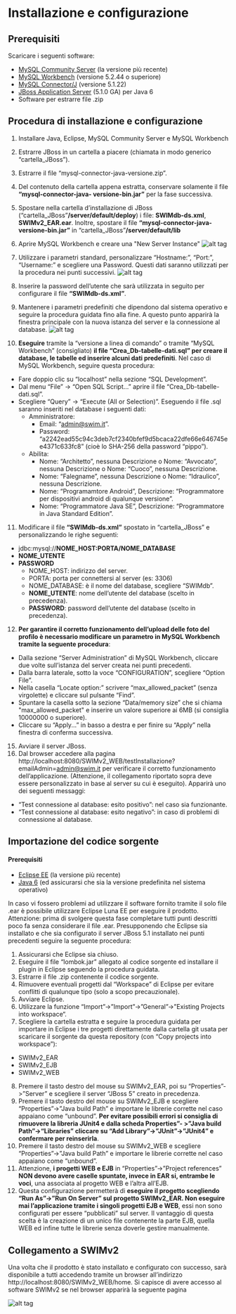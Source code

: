 # Installazione e configurazione

## Prerequisiti
Scaricare i seguenti software:

- [MySQL Community Server]( http://www.mysql.com/downloads/mysql/) (la versione più recente)
- [MySQL Workbench](http://www.mysql.com/downloads/workbench/) (versione 5.2.44 o superiore) 
- [MySQL Connector/J](http://www.mysql.com/downloads/connector/j/) (versione 5.1.22) 
- [JBoss Application Server](http://sourceforge.net/projects/jboss/files/JBoss/JBoss-5.1.0.GA) (5.1.0 GA) per Java 6 
- Software per estrarre file .zip

## Procedura di installazione e configurazione
1. Installare Java, Eclipse, MySQL Community Server e MySQL Workbench
2. Estrarre JBoss in un cartella a piacere (chiamata in modo generico “cartella_JBoss”).
3. Estrarre il file “mysql-connector-java-versione.zip”.
4. Del contenuto della cartella appena estratta, conservare solamente il file **“mysql-connector-java-
versione-bin.jar”** per la fase successiva.
5. Spostare nella cartella d’installazione di JBoss (“cartella_JBoss”**/server/default/deploy**) i file: **SWIMdb-ds.xml**, **SWIMv2_EAR.ear**. Inoltre, spostare il file **“mysql-connector-java-versione-bin.jar”** in “cartella_JBoss”**/server/default/lib**
6. Aprire MySQL Workbench e creare una "New Server Instance"
![alt tag](http://www.stefanocappa.it/publicfiles/Github_repositories_images/Swimv2/install/a-mysql-workbench.png)

7. Utilizzare i parametri standard, personalizzare “Hostname:”, “Port:”, “Username:” e scegliere una Password. Questi dati saranno utilizzati per la procedura nei punti successivi.
![alt tag](http://www.stefanocappa.it/publicfiles/Github_repositories_images/Swimv2/install/b-creazione-nuova-istanzia.png)

8. Inserire la password dell’utente che sarà utilizzata in seguito per configurare il file **“SWIMdb-ds.xml”**.
9. Mantenere i parametri predefiniti che dipendono dal sistema operativo e seguire la procedura guidata fino alla fine. A questo punto apparirà la finestra principale con la nuova istanza del server e la connessione al database.
![alt tag](http://www.stefanocappa.it/publicfiles/Github_repositories_images/Swimv2/install/c-personalizzazione-parametri.png)

10. **Eseguire** tramite la “versione a linea di comando” o tramite “MySQL Workbench” (consigliato) **il file “Crea_Db-tabelle-dati.sql” per creare il database, le tabelle ed inserire alcuni dati predefiniti**. Nel caso di MySQL Workbench, seguire questa procedura:
* Fare doppio clic su “localhost” nella sezione “SQL Development”.
* Dal menu “File” -> “Open SQL Script...” aprire il file “Crea_Db-tabelle-dati.sql”.
* Scegliere “Query” -> “Execute (All or Selection)”.
Eseguendo il file .sql saranno inseriti nel database i seguenti dati:
  * Amministratore:
    * Email: “admin@swim.it”.
    * Password: “a2242ead55c94c3deb7cf2340bfef9d5bcaca22dfe66e646745ee4371c633fc8” (cioè lo SHA-256 della password “pippo”).
  * Abilita:
    * Nome: “Architetto”, nessuna Descrizione o Nome: “Avvocato”, nessuna Descrizione o Nome: “Cuoco”, nessuna Descrizione.
    * Nome: “Falegname”, nessuna Descrizione o Nome: “Idraulico”, nessuna Descrizione.
    * Nome: “Programamtore Android”, Descrizione: “Programmatore per dispositivi android di qualunque versione”.
    * Nome: “Programmatore Java SE”, Descrizione: “Programmatore in Java Standard Edition”.
11. Modificare il file **“SWIMdb-ds.xml”** spostato in “cartella_JBoss” e personalizzando le righe seguenti:
* <connection-url>jdbc:mysql://**NOME_HOST:PORTA/NOME_DATABASE**</connection-url> 
* <user-name>**NOME_UTENTE**</user-name>
* <password>**PASSWORD**</password>
  * NOME_HOST: indirizzo del server.
  * PORTA: porta per connettersi al server (es: 3306)
  * NOME_DATABASE: è il nome del database, scegliere “SWIMdb”.
  * **NOME_UTENTE**: nome dell’utente del database (scelto in precedenza).
  * **PASSWORD**: password dell’utente del database (scelto in precedenza).

12. **Per garantire il corretto funzionamento dell’upload delle foto del profilo è necessario modificare un parametro in MySQL Workbench tramite la seguente procedura**:
  * Dalla sezione “Server Administration” di MySQL Workbench, cliccare due volte sull’istanza del server creata nei punti precedenti.
  * Dalla barra laterale, sotto la voce “CONFIGURATION”, scegliere “Option File”.
  * Nella casella “Locate option:” scrivere “max_allowed_packet” (senza virgolette) e cliccare sul pulsante “Find”.
  * Spuntare la casella sotto la sezione “Data/memory size” che si chiama "max_allowed_packet" e inserire un valore superiore ai 6MB (si consiglia 10000000 o superiore).
  * Cliccare su “Apply...” in basso a destra e per finire su “Apply” nella finestra di conferma successiva.
15. Avviare il server JBoss.
16. Dal browser accedere alla pagina http://localhost:8080/SWIMv2_WEB/testInstallazione?emailAdmin=admin@swim.it per verificare il corretto funzionamento dell’applicazione. (Attenzione, il collegamento riportato sopra deve essere personalizzato in base al server su cui è eseguito). Apparirà uno dei seguenti messaggi:
  * “Test connessione al database: esito positivo”: nel caso sia funzionante.
  * “Test connessione al database: esito negativo”: in caso di problemi di connessione al database.


## Importazione del codice sorgente

#### Prerequisiti
- [Eclipse EE](https://eclipse.org/downloads/) (la versione più recente) 
- [Java 6](http://www.oracle.com/technetwork/java/javase/downloads/java-archive-downloads-javase6-419409.html) (ed assicurarsi che sia la versione predefinita nel sistema operativo) 

In caso vi fossero problemi ad utilizzare il software fornito tramite il solo file .ear è possibile utilizzare Eclipse Luna EE per eseguire il prodotto. Attenzione: prima di svolgere questa fase completare tutti punti descritti poco fa senza considerare il file .ear.
Presupponendo che Eclipse sia installato e che sia configurato il server JBoss 5.1 installato nei punti precedenti seguire la seguente procedura:
1. Assicurarsi che Eclipse sia chiuso.
2. Eseguire il file “lombok.jar” allegato al codice sorgente ed installare il plugin in Eclipse seguendo la procedura guidata.
3. Estrarre il file .zip contenente il codice sorgente.
4. Rimuovere eventuali progetti dal “Workspace” di Eclipse per evitare conflitti di qualunque tipo (solo a scopo precauzionale).
5. Avviare Eclipse.
6. Utilizzare la funzione “Import”->”Import”->”General”->”Existing Projects into workspace“.
7. Scegliere la cartella estratta e seguire la procedura guidata per importare in Eclipse i tre progetti direttamente dalla cartella git usata per scaricare il sorgente da questa repository (con “Copy projects into workspace”):
  * SWIMv2_EAR
  * SWIMv2_EJB
  * SWIMv2_WEB
8. Premere il tasto destro del mouse su SWIMv2_EAR, poi su “Properties”->”Server” e scegliere il server “JBoss 5” creato in precedenza.
9. Premere il tasto destro del mouse su SWIMv2_EJB e scegliere “Properties”->”Java build Path” e importare le librerie corrette nel caso appaiano come “unbound”. **Per evitare possibili errori si consiglia di rimuovere la libreria JUnit4 e dalla scheda Properties”- >”Java build Path”->“Libraries” cliccare su “Add Library”->”JUnit”->”JUnit4” e confermare per reinserirla**.
10. Premere il tasto destro del mouse su SWIMv2_WEB e scegliere “Properties”->”Java build Path” e importare le librerie corrette nel caso appaiano come “unbound”.
11. Attenzione, **i progetti WEB e EJB** in “Properties”->”Project references” **NON devono avere caselle spuntate, invece in EAR si, entrambe le voci**, una associata al progetto WEB e l’altra all’EJB.
12. Questa configurazione permetterà di **eseguire il progetto scegliendo “Run As”->”Run On Server” sul progetto SWIMv2_EAR. Non eseguire mai l’applicazione tramite i singoli progetti EJB e WEB**, essi non sono configurati per essere “pubblicati” sul server. Il vantaggio di questa scelta è la creazione di un unico file contenente la parte EJB, quella WEB ed infine tutte le librerie senza doverle gestire manualmente.


## Collegamento a SWIMv2
Una volta che il prodotto è stato installato e configurato con successo, sarà disponibile a tutti accedendo tramite un browser all’indirizzo http://localhost:8080/SWIMv2_WEB/home. Si capisce di avere accesso al software SWIMv2 se nel browser apparirà la seguente pagina

![alt tag](http://www.stefanocappa.it/publicfiles/Github_repositories_images/Swimv2/1-homepage.png)
